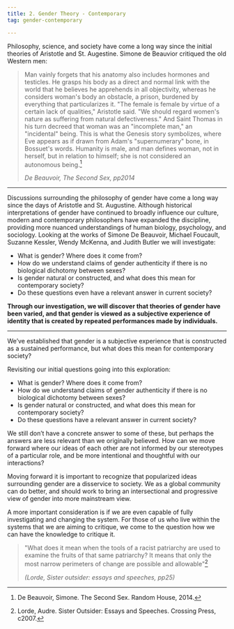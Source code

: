 ```yaml
---
title: 2. Gender Theory - Contemporary
tag: gender-contemporary

---
```


Philosophy, science, and society have come a long way since the initial
theories of Aristotle and St. Augestine. Simone de Beauvior critiqued the old
Western men:

> Man vainly forgets that his anatomy also includes hormones and testicles. He
> grasps his body as a direct and normal link with the world that he believes
> he apprehends in all objectivity, whereas he considers woman's body an
> obstacle, a prison, burdened by everything that particularizes it. "The
> female is female by virtue of a certain lack of qualities," Aristotle said.
> "We should regard women's nature as suffering from natural defectiveness."
> And Saint Thomas in his turn decreed that woman was an "incomplete man," an
> "incidental" being. This is what the Genesis story symbolizes, where Eve
> appears as if drawn from Adam's "supernumerary" bone, in Bossuet's words.
> Humanity is male, and man defines woman, not in herself, but in relation to
> himself; she is not considered an autonomous being.[^the-second-sex]
> 
> *De Beauvoir, The Second Sex, pp2014*

---

Discussions surrounding the philosophy of gender have come a long way since the
days of Aristotle and St. Augustine. Although historical interpretations of
gender have continued to broadly influence our culture, modern and contemporary
philosophers have expanded the discipline, providing more nuanced understandings
of human biology, psychology, and sociology. Looking at the works of Simone De
Beauvoir, Michael Foucault, Suzanne Kessler, Wendy McKenna, and Judith Butler we
will investigate:

* What is gender? Where does it come from?
* How do we understand claims of gender authenticity if there is no biological
dichotomy between sexes?
* Is gender natural or constructed, and what does this mean for contemporary
society?
* Do these questions even have a relevant answer in current society?

**Through our investigation, we will discover that theories of gender have been
varied, and that gender is viewed as a subjective experience of identity that is
created by repeated performances made by individuals.**

[^the-second-sex]: De Beauvoir, Simone. The Second Sex. Random House, 2014.

--- 

We’ve established that gender is a subjective experience that is constructed as
a sustained performance, but what does this mean for contemporary society?

Revisiting our initial questions going into this exploration:

* What is gender? Where does it come from?
* How do we understand claims of gender authenticity if there is no biological
dichotomy between sexes?
* Is gender natural or constructed, and what does this mean for contemporary
society?
* Do these questions have a relevant answer in current society?

We still don’t have a concrete answer to some of these, but perhaps the answers
are less relevant than we originally believed. How can we move forward where our
ideas of each other are not informed by our stereotypes of a particular role,
and be more intentional and thoughtful with our interactions?

Moving forward it is important to recognize that popularized ideas surrounding
gender are a disservice to society. We as a global community can do better, and
should work to bring an intersectional and progressive view of gender into more
mainstream view.

A more important consideration is if we are even capable of fully investigating
and changing the system. For those of us who live within the systems that we are
aiming to critique, we come to the question how we can have the knowledge to
critique it.

> "What does it mean when the tools of a racist patriarchy are used to examine the
> fruits of that same patriarchy? It means that only the most narrow perimeters of
> change are possible and allowable"[^sister-outsider]
> 
> *(Lorde, Sister outsider: essays and speeches, pp25)*

[^sister-outsider]: Lorde, Audre. Sister Outsider: Essays and Speeches.  Crossing Press, c2007.
